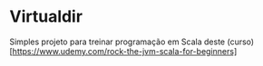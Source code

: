 # Virtualdir

Simples projeto para treinar programação em Scala deste (curso)[https://www.udemy.com/rock-the-jvm-scala-for-beginners]